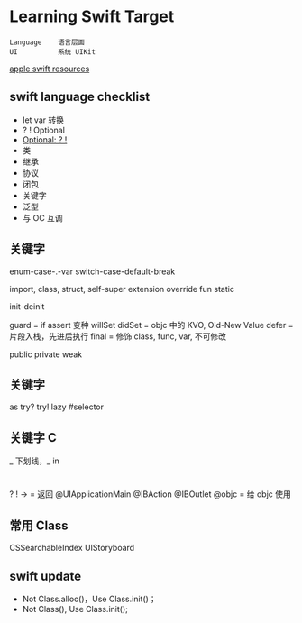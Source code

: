 # Learning Swift Target
```
Language    语言层面
UI          系统 UIKit
```

[apple swift resources](https://developer.apple.com/swift/resources/)






## swift language checklist
- let var 转换
- ? ! Optional
- [Optional: ? ! ](http://joeyio.com/ios/2014/06/04/swift---/)
- 类
- 继承
- 协议
- 闭包
- 关键字
- 泛型
- 与 OC 互调

## 关键字 
enum-case-.-var
switch-case-default-break

import, class, struct, self-super
extension
override
fun 
static

init-deinit

guard = if assert 变种
willSet didSet = objc 中的 KVO, Old-New Value
defer = 片段入栈，先进后执行
final = 修饰 class, func, var, 不可修改

public private
weak


## 关键字 
as
try?
try!
lazy
\#selector



## 关键字 C
\_ 下划线，_ in
#
? 
!
-> = 返回
@UIApplicationMain
@IBAction
@IBOutlet
@objc = 给 objc 使用


## 常用 Class
CSSearchableIndex
UIStoryboard

## swift update
- Not Class.alloc()，Use Class.init()；
- Not Class(), Use Class.init();

